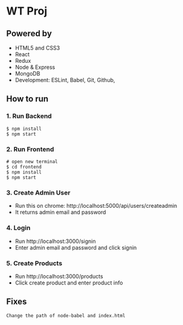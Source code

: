 # WT Proj

## Powered by

- HTML5 and CSS3
- React
- Redux
- Node & Express
- MongoDB
- Development: ESLint, Babel, Git, Github,

## How to run


### 1. Run Backend

```
$ npm install
$ npm start
```

### 2. Run Frontend

```
# open new terminal
$ cd frontend
$ npm install
$ npm start
```

### 3. Create Admin User

- Run this on chrome: http://localhost:5000/api/users/createadmin
- It returns admin email and password

### 4. Login

- Run http://localhost:3000/signin
- Enter admin email and password and click signin

### 5. Create Products

- Run http://localhost:3000/products
- Click create product and enter product info


## Fixes

```Change the path of node-babel and index.html```
